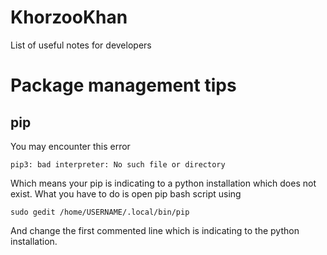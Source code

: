 # KhorzooKhan
List of useful notes for developers

# Package management tips
## pip 

You may encounter this error
```
pip3: bad interpreter: No such file or directory
```
Which means your pip is indicating to a python installation which does not exist. What you have to do is open pip bash script using

```
sudo gedit /home/USERNAME/.local/bin/pip
```
And change the first commented line which is indicating to the python installation. 

